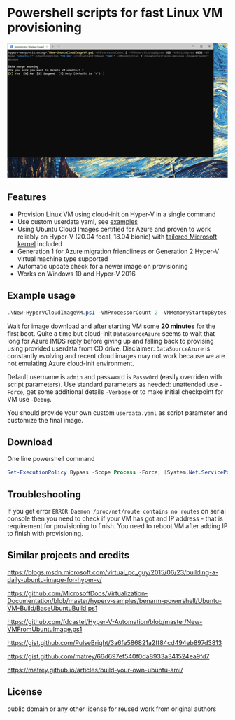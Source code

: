 # Powershell scripts for fast Linux VM provisioning
![](intro.gif)

## Features
- Provision Linux VM using cloud-init on Hyper-V in a single command
- Use custom userdata yaml, see [examples](https://cloudinit.readthedocs.io/en/latest/topics/examples.html)
- Using Ubuntu Cloud Images certified for Azure and proven to work reliably on Hyper-V (20.04 focal, 18.04 bionic)
  with [tailored Microsoft kernel](https://www.neowin.net/news/canonical--microsoft-make-azure-tailored-linux-kernel/) included
- Generation 1 for Azure migration friendliness or Generation 2 Hyper-V virtual machine type supported
- Automatic update check for a newer image on provisioning
- Works on Windows 10 and Hyper-V 2016

## Example usage
```powershell
.\New-HyperVCloudImageVM.ps1 -VMProcessorCount 2 -VMMemoryStartupBytes 2GB -VHDSizeBytes 60GB -VMName "ubuntu-1" -ImageVersion "20.04" -VMGeneration 2
```
Wait for image download and after starting VM some **20 minutes** for the first boot. Quite a time but cloud-init `DataSourceAzure` seems to wait that long for Azure IMDS reply before giving up and falling back to provising using provided userdata from CD drive. Disclaimer: `DataSourceAzure` is constantly evolving and recent cloud images may not work because we are not emulating Azure cloud-init environment.

Default username is `admin` and password is `Passw0rd` (easily overriden with script parameters). Use standard parameters
as needed: unattended use `-Force`, get some additional details `-Verbose` or to make initial checkpoint for VM use `-Debug`.

You should provide your own custom `userdata.yaml` as script parameter and customize the final image.

## Download
One line powershell command
```powershell
Set-ExecutionPolicy Bypass -Scope Process -Force; [System.Net.ServicePointManager]::SecurityProtocol = [System.Net.ServicePointManager]::SecurityProtocol -bor 3072; $r='hyperv-vm-provisioning'; iwr -Uri 'https://github.com/schtritoff/hyperv-vm-provisioning/archive/master.zip' -UseBasicParsing -OutFile "$r.zip" ; Expand-Archive "$r.zip" -Force ; Remove-Item "$r.zip" -Force
```

## Troubleshooting
If you get error `ERROR Daemon /proc/net/route contains no routes` on serial
console then you need to check if your VM has got and IP address - that is
requirement for provisioning to finish. You need to reboot VM after adding IP
to finish with provisioning.

## Similar projects and credits
https://blogs.msdn.microsoft.com/virtual_pc_guy/2015/06/23/building-a-daily-ubuntu-image-for-hyper-v/

https://github.com/MicrosoftDocs/Virtualization-Documentation/blob/master/hyperv-samples/benarm-powershell/Ubuntu-VM-Build/BaseUbuntuBuild.ps1

https://github.com/fdcastel/Hyper-V-Automation/blob/master/New-VMFromUbuntuImage.ps1

https://gist.github.com/PulseBright/3a6fe586821a2ff84cd494eb897d3813

https://gist.github.com/matrey/66d697ef540f0da8933a341524ea9fd7

https://matrey.github.io/articles/build-your-own-ubuntu-ami/

## License
public domain  or any other license for reused work from original authors
